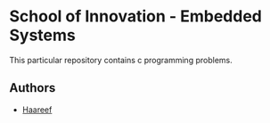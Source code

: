 
# School of Innovation - Embedded Systems

This particular repository contains c programming problems.

## Authors

- [Haareef](https://www.linkedin.com/in/haareef-ma)


 

